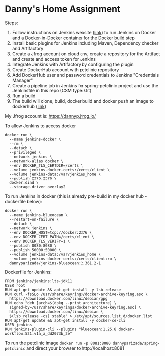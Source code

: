 # Danny's Home Assignment
Steps:
1. Follow instructions on Jenkins website ([link](https://www.jenkins.io/doc/book/installing/docker/)) to run Jenkins on Docker and a Docker-in-Docker container for the Docker build step
1. Install basic plugins for Jenkins including Maven, Dependency checker and Artifactory
1. Create a Jfrog account on cloud env, create a repository for the Artifact and create and access token for Jenkins
1. Integrate Jenkins with Artifactory by configuring the plugin
1. Create DockerHub account with petclinic repository
1. Add DockerHub user and password credentials to Jenkins "Credentials Manager"
1. Create a pipeline job in Jenkins for spring-petclinic project and use the Jenkinsfile in this repo (CSM type: Git)
1. Run a build
1. The build will clone, build, docker build and docker push an image to dockerhub ([link](https://hub.docker.com/repository/docker/dannyparizada/dockerhubrepo))


My Jfrog account is: https://dannyp.jfrog.io/


To allow Jenkins to access docker
```
docker run \                    
  --name jenkins-docker \
  --rm \
  --detach \
  --privileged \
  --network jenkins \
  --network-alias docker \
  --env DOCKER_TLS_CERTDIR=/certs \
  --volume jenkins-docker-certs:/certs/client \
  --volume jenkins-data:/var/jenkins_home \
  --publish 2376:2376 \
  docker:dind \
  --storage-driver overlay2
```

To run Jenkins in docker (this is already pre-build in my docker hub - dockerfile below):
```
docker run \
  --name jenkins-blueocean \
  --restart=on-failure \
  --detach \
  --network jenkins \
  --env DOCKER_HOST=tcp://docker:2376 \
  --env DOCKER_CERT_PATH=/certs/client \
  --env DOCKER_TLS_VERIFY=1 \
  --publish 8080:8080 \
  --publish 50000:50000 \
  --volume jenkins-data:/var/jenkins_home \
  --volume jenkins-docker-certs:/certs/client:ro \
  dannyparizada/jenkins-blueocean:2.361.2-1 
```

Dockerfile for Jenkins:
```
FROM jenkins/jenkins:lts-jdk11
USER root
RUN apt-get update && apt-get install -y lsb-release
RUN curl -fsSLo /usr/share/keyrings/docker-archive-keyring.asc \
  https://download.docker.com/linux/debian/gpg
RUN echo "deb [arch=$(dpkg --print-architecture) \
  signed-by=/usr/share/keyrings/docker-archive-keyring.asc] \
  https://download.docker.com/linux/debian \
  $(lsb_release -cs) stable" > /etc/apt/sources.list.d/docker.list
RUN apt-get update && apt-get install -y docker-ce-cli
USER jenkins
RUN jenkins-plugin-cli --plugins "blueocean:1.25.8 docker-workflow:521.v1a_a_dd2073b_2e"
```

To run the petclinic image `docker run -p 8081:8080 dannyparizada/spring-petclinic`
and direct your browser to http://localhost:8081
